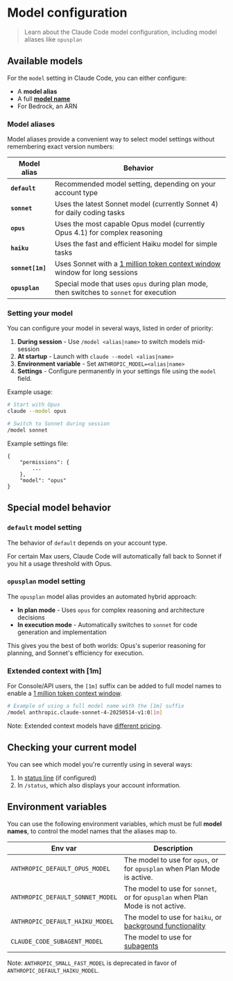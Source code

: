 # Model configuration

> Learn about the Claude Code model configuration, including model aliases like `opusplan`

## Available models

For the `model` setting in Claude Code, you can either configure:

* A **model alias**
* A full **[model name](/en/docs/about-claude/models/overview#model-names)**
* For Bedrock, an ARN

### Model aliases

Model aliases provide a convenient way to select model settings without
remembering exact version numbers:

| Model alias      | Behavior                                                                                                                                         |
| ---------------- | ------------------------------------------------------------------------------------------------------------------------------------------------ |
| **`default`**    | Recommended model setting, depending on your account type                                                                                        |
| **`sonnet`**     | Uses the latest Sonnet model (currently Sonnet 4) for daily coding tasks                                                                         |
| **`opus`**       | Uses the most capable Opus model (currently Opus 4.1) for complex reasoning                                                                      |
| **`haiku`**      | Uses the fast and efficient Haiku model for simple tasks                                                                                         |
| **`sonnet[1m]`** | Uses Sonnet with a [1 million token context window](/en/docs/build-with-claude/context-windows#1m-token-context-window) window for long sessions |
| **`opusplan`**   | Special mode that uses `opus` during plan mode, then switches to `sonnet` for execution                                                          |

### Setting your model

You can configure your model in several ways, listed in order of priority:

1. **During session** - Use `/model <alias|name>` to switch models mid-session
2. **At startup** - Launch with `claude --model <alias|name>`
3. **Environment variable** - Set `ANTHROPIC_MODEL=<alias|name>`
4. **Settings** - Configure permanently in your settings file using the `model`
   field.

Example usage:

```bash
# Start with Opus
claude --model opus

# Switch to Sonnet during session
/model sonnet
```

Example settings file:

```
{
    "permissions": {
        ...
    },
    "model": "opus"
}
```

## Special model behavior

### `default` model setting

The behavior of `default` depends on your account type.

For certain Max users, Claude Code will automatically fall back to Sonnet if you
hit a usage threshold with Opus.

### `opusplan` model setting

The `opusplan` model alias provides an automated hybrid approach:

* **In plan mode** - Uses `opus` for complex reasoning and architecture
  decisions
* **In execution mode** - Automatically switches to `sonnet` for code generation
  and implementation

This gives you the best of both worlds: Opus's superior reasoning for planning,
and Sonnet's efficiency for execution.

### Extended context with \[1m]

For Console/API users, the `[1m]` suffix can be added to full model names to
enable a
[1 million token context window](/en/docs/build-with-claude/context-windows#1m-token-context-window).

```bash
# Example of using a full model name with the [1m] suffix
/model anthropic.claude-sonnet-4-20250514-v1:0[1m]
```

Note: Extended context models have
[different pricing](/en/docs/about-claude/pricing#long-context-pricing).

## Checking your current model

You can see which model you're currently using in several ways:

1. In [status line](/en/docs/claude-code/statusline) (if configured)
2. In `/status`, which also displays your account information.

## Environment variables

You can use the following environment variables, which must be full **model
names**, to control the model names that the aliases map to.

| Env var                          | Description                                                                                                    |
| -------------------------------- | -------------------------------------------------------------------------------------------------------------- |
| `ANTHROPIC_DEFAULT_OPUS_MODEL`   | The model to use for `opus`, or for `opusplan` when Plan Mode is active.                                       |
| `ANTHROPIC_DEFAULT_SONNET_MODEL` | The model to use for `sonnet`, or for `opusplan` when Plan Mode is not active.                                 |
| `ANTHROPIC_DEFAULT_HAIKU_MODEL`  | The model to use for `haiku`, or [background functionality](/en/docs/claude-code/costs#background-token-usage) |
| `CLAUDE_CODE_SUBAGENT_MODEL`     | The model to use for [subagents](/en/docs/claude-code/sub-agents)                                              |

Note: `ANTHROPIC_SMALL_FAST_MODEL` is deprecated in favor of
`ANTHROPIC_DEFAULT_HAIKU_MODEL`.
